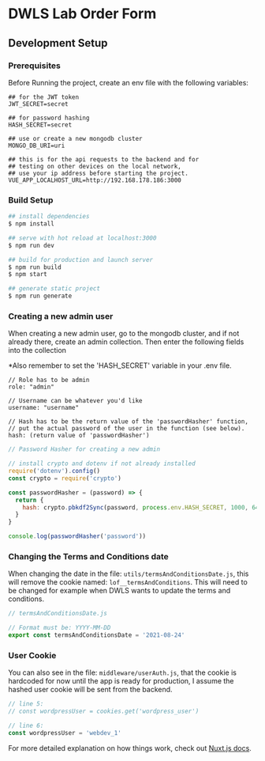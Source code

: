 # DWLS Lab Order Form

## Development Setup

### Prerequisites
Before Running the project, create an env file with the following variables:

```dotenv
## for the JWT token
JWT_SECRET=secret

## for password hashing
HASH_SECRET=secret

## use or create a new mongodb cluster
MONGO_DB_URI=uri

## this is for the api requests to the backend and for
## testing on other devices on the local network,
## use your ip address before starting the project.
VUE_APP_LOCALHOST_URL=http://192.168.178.186:3000

```

### Build Setup

```bash
## install dependencies
$ npm install

## serve with hot reload at localhost:3000
$ npm run dev

## build for production and launch server
$ npm run build
$ npm start

## generate static project
$ npm run generate
```

### Creating a new admin user

When creating a new admin user, go to the mongodb cluster, and if not already there, create an admin collection.
Then enter the following fields into the collection

*Also remember to set the 'HASH_SECRET' variable in your .env file.

```text
// Role has to be admin
role: "admin"

// Username can be whatever you'd like
username: "username"

// Hash has to be the return value of the 'passwordHasher' function,
// put the actual password of the user in the function (see below).
hash: (return value of 'passwordHasher')
```

```javascript
// Password Hasher for creating a new admin

// install crypto and dotenv if not already installed
require('dotenv').config()
const crypto = require('crypto') 

const passwordHasher = (password) => {
  return {
    hash: crypto.pbkdf2Sync(password, process.env.HASH_SECRET, 1000, 64, `sha512`).toString(`hex`)
  }
}

console.log(passwordHasher('password'))
```

### Changing the Terms and Conditions date

When changing the date in the file: `utils/termsAndConditionsDate.js`,
this will remove the cookie named: `lof__termsAndConditions`.
This will need to be changed for example when DWLS wants to update the terms and conditions.

```javascript
// termsAndConditionsDate.js

// Format must be: YYYY-MM-DD
export const termsAndConditionsDate = '2021-08-24'
```


### User Cookie

You can also see in the file: `middleware/userAuth.js`,
that the cookie is hardcoded for now until the app is ready
for production, I assume the hashed user cookie will be sent
from the backend.

```javascript
// line 5:
// const wordpressUser = cookies.get('wordpress_user')

// line 6:
const wordpressUser = 'webdev_1'
```


For more detailed explanation on how things work, check out [Nuxt.js docs](https://nuxtjs.org).
